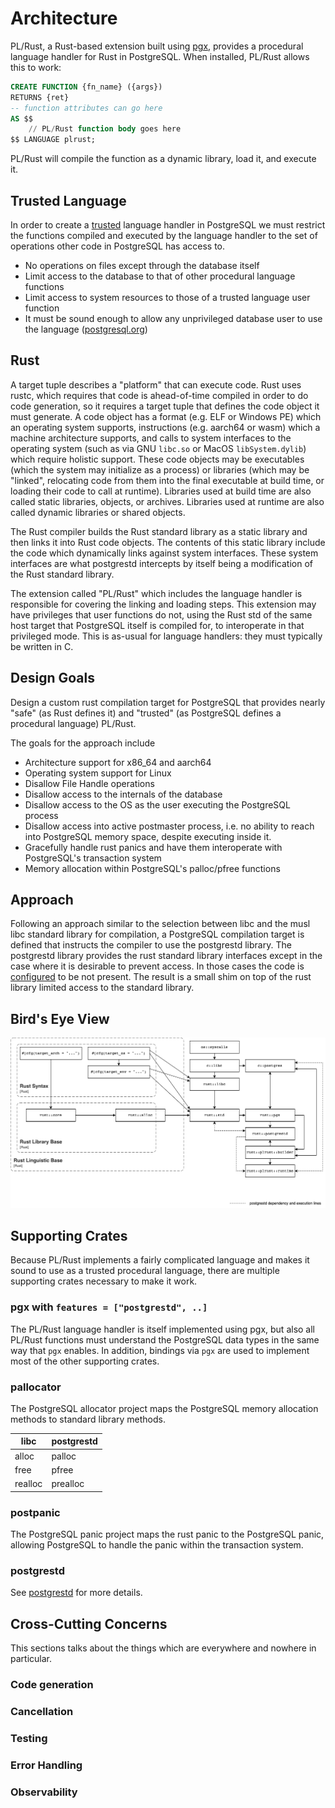 # Architecture

PL/Rust, a Rust-based extension built using [pgx](https://github.com/tcdi/pgx), provides a procedural language handler for Rust in PostgreSQL. When installed, PL/Rust allows this to work:

```sql
CREATE FUNCTION {fn_name} ({args})
RETURNS {ret}
-- function attributes can go here
AS $$
    // PL/Rust function body goes here
$$ LANGUAGE plrust;
```

PL/Rust will compile the function as a dynamic library, load it, and execute it.

## Trusted Language

In order to create a [trusted](https://www.postgresql.org/docs/current/sql-createlanguage.html) language handler in PostgreSQL we must restrict the functions compiled and executed by the language handler to the set of operations other code in PostgreSQL has access to.

- No operations on files except through the database itself
- Limit access to the database to that of other procedural language functions
- Limit access to system resources to those of a trusted language user function
- It must be sound enough to allow any unprivileged database user to use the language ([postgresql.org](https://www.postgresql.org/docs/current/plperl-trusted.html))

## Rust

A target tuple describes a "platform" that can execute code. Rust uses rustc, which requires that code is ahead-of-time compiled in order to do code generation, so it requires a target tuple that defines the code object it must generate. A code object has a format (e.g. ELF or Windows PE) which an operating system supports, instructions (e.g. aarch64 or wasm) which a machine architecture supports, and calls to system interfaces to the operating system (such as via GNU `libc.so` or MacOS `libSystem.dylib`) which require holistic support. These code objects may be executables (which the system may initialize as a process) or libraries (which may be "linked", relocating code from them into the final executable at build time, or loading their code to call at runtime). Libraries used at build time are also called static libraries, objects, or archives. Libraries used at runtime are also called dynamic libraries or shared objects.

The Rust compiler builds the Rust standard library as a static library and then links it into Rust code objects. The contents of this static library include the code which dynamically links against system interfaces. These system interfaces are what postgrestd intercepts by itself being a modification of the Rust standard library.

The extension called "PL/Rust" which includes the language handler is responsible for covering the linking and loading steps. This extension may have privileges that user functions do not, using the Rust std of the same host target that PostgreSQL itself is compiled for, to interoperate in that privileged mode. This is as-usual for language handlers: they must typically be written in C.

## Design Goals

Design a custom rust compilation target for PostgreSQL that provides nearly "safe" (as Rust defines it) and "trusted" (as PostgreSQL defines a procedural language) PL/Rust.

The goals for the approach include

* Architecture support for x86_64 and aarch64
* Operating system support for Linux
* Disallow File Handle operations
* Disallow access to the internals of the database
* Disallow access to the OS as the user executing the PostgreSQL process 
* Disallow access into active postmaster process, i.e. no ability to reach into PostgreSQL memory space, despite executing inside it.
* Gracefully handle rust panics and have them interoperate with PostgreSQL's transaction system
* Memory allocation within PostgreSQL's palloc/pfree functions

## Approach

Following an approach similar to the selection between libc and the musl libc standard library for compilation, a PostgreSQL compilation target is defined that instructs the compiler to use the postgrestd library.  The postgrestd library provides the rust standard library interfaces except in the case where it is desirable to prevent access.  In those cases the code is [configured](https://doc.rust-lang.org/stable/rust-by-example/attribute/cfg.html) to be not present. The result is a small shim on top of the rust library limited access to the standard library.

## Bird's Eye View

![](assets/architecture_1.png)


## Supporting Crates

Because PL/Rust implements a fairly complicated language and makes it sound to use as a trusted procedural language, there are multiple supporting crates necessary to make it work.

### pgx with `features = ["postgrestd", ..]`

The PL/Rust language handler is itself implemented using pgx, but also all PL/Rust functions must understand the PostgreSQL data types in the same way that `pgx` enables. In addition, bindings via `pgx` are used to implement most of the other supporting crates.

### pallocator

The PostgreSQL allocator project maps the PostgreSQL memory allocation methods to standard library methods. 

| libc    | postgrestd |
|---------|------------|
| alloc   | palloc     |
| free    | pfree      |
| realloc | prealloc   |

### postpanic

The PostgreSQL panic project maps the rust panic to the PostgreSQL panic, allowing PostgreSQL to handle the panic within the transaction system.

### postgrestd

See [postgrestd](https://github.com/tcdi/postgrestd) for more details.

## Cross-Cutting Concerns

This sections talks about the things which are everywhere and nowhere in particular.

### Code generation

### Cancellation

### Testing

### Error Handling

### Observability
